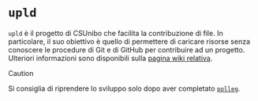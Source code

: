 # `upld`

`upld` è il progetto di CSUnibo che facilita la contribuzione di file. In
particolare, il suo obiettivo è quello di permettere di caricare risorse senza
conoscere le procedure di Git e di GitHub per contribuire ad un progetto.
Ulteriori informazioni sono disponibili sulla [pagina wiki
relativa](https://csunibo.github.io/wiki/progetti-ausiliari/upld/index.html).

> [!CAUTION]
> Si consiglia di riprendere lo sviluppo solo dopo aver completato
> [`polleg`](https://github.com/csunibo/polleg).
